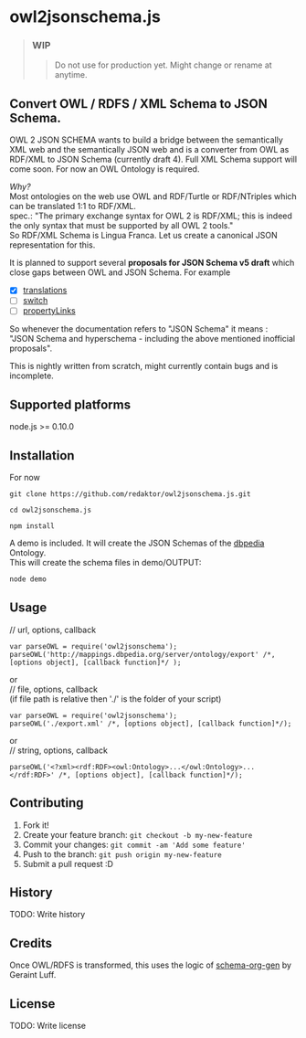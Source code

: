 # owl2jsonschema.js
> ### **WIP**
> > Do not use for production yet. Might change or rename at anytime.
>

Convert OWL / RDFS / XML Schema to JSON Schema.
---

OWL 2 JSON SCHEMA wants to build a bridge between the semantically XML web and the semantically JSON web and is a converter from OWL as RDF/XML to JSON Schema (currently draft 4).
Full XML Schema support will come soon. For now an OWL Ontology is required.

*Why?* <br/>
Most ontologies on the web use OWL and RDF/Turtle or RDF/NTriples which can be translated 1:1 to RDF/XML. <br />spec.: "The primary exchange syntax for OWL 2 is RDF/XML; this is indeed the only syntax that must be supported by all OWL 2 tools."<br />
So RDF/XML Schema is Lingua Franca. Let us create a canonical JSON representation for this.

It is planned to support several **proposals for JSON Schema v5 draft** which close gaps between OWL and JSON Schema. For example <br/>
- [x] [translations](https://github.com/json-schema/json-schema/wiki/translations-(v5-proposal))
- [ ] [switch](https://github.com/json-schema/json-schema/wiki/switch-(v5-proposal))
- [ ] [propertyLinks](https://github.com/json-schema/json-schema/wiki/propertyLinks-(v5-proposal))

So whenever the documentation refers to "JSON Schema" it means :<br/>
"JSON Schema and hyperschema - including the above mentioned inofficial proposals".

This is nightly written from scratch, might currently contain bugs and is incomplete.<br/>
 
## Supported platforms

node.js >= 0.10.0

## Installation
 
For now <br/>
```
git clone https://github.com/redaktor/owl2jsonschema.js.git
```

```
cd owl2jsonschema.js
```

```
npm install
```
 A demo is included. It will create the JSON Schemas of the [dbpedia](http://dbpedia.org/About) Ontology.<br/> This will create the schema files in demo/OUTPUT:

```javascript
node demo
```

## Usage
// url, options, callback
```
var parseOWL = require('owl2jsonschema');
parseOWL('http://mappings.dbpedia.org/server/ontology/export' /*, [options object], [callback function]*/ );
```
or<br/>
// file, options, callback<br/>
(if file path is relative then './' is the folder of your script)
```
var parseOWL = require('owl2jsonschema');
parseOWL('./export.xml' /*, [options object], [callback function]*/);
```
or<br/>
// string, options, callback
```
parseOWL('<?xml><rdf:RDF><owl:Ontology>...</owl:Ontology>...</rdf:RDF>' /*, [options object], [callback function]*/);
 ```
 
## Contributing
 
1. Fork it!
2. Create your feature branch: `git checkout -b my-new-feature`
3. Commit your changes: `git commit -am 'Add some feature'`
4. Push to the branch: `git push origin my-new-feature`
5. Submit a pull request :D
 
## History
 
TODO: Write history
 
## Credits
 
Once OWL/RDFS is transformed, this uses the logic of [schema-org-gen](https://github.com/geraintluff/schema-org-gen) by Geraint Luff.
 
## License
 
TODO: Write license

